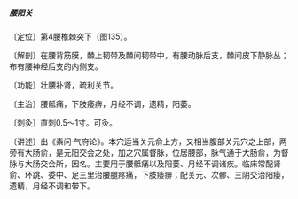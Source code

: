 ##### 腰阳关

〔定位〕第4腰椎棘突下（图135）。

〔解剖〕在腰背筋膜，棘上韧带及棘间韧带中，有腰动脉后支，棘间皮下静脉丛；布有腰神经后支的内侧支。

〔功能〕壮腰补肾，疏利关节。

〔主治〕腰骶痛，下肢痿痹，月经不调，遗精，阳萎。

〔刺灸〕直刺0.5～1寸。可灸。

〔讲述〕出《素问·气府论》。本穴适当关元俞上方，又相当腹部关元穴之上部，两旁有大肠俞，是元阳交会之处，加之穴属督脉，位居腰部，脉气通于大肠俞，为督脉与大肠交会所，因名。主要用于腰骶痛以及阳萎、月经不调诸疾。临床常配肾俞、环跳、委中、足三里治腰腿疼痛，下肢痿痹；配关元、次髎、三阴交治阳痿，遗精，月经不调和带下。

